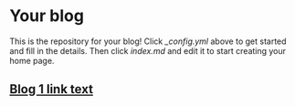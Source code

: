 # Your blog

This is the repository for your blog! Click *_config.yml* above to get started and fill in the details. Then click *index.md* and edit it to start creating your home page.

## [Blog 1 link text](https://github.com/axlMcg/fastai_blog/blob/master/_posts/2025-05-26-Blog1)
